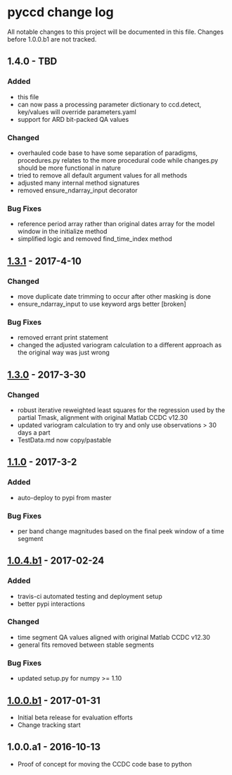 # pyccd change log
All notable changes to this project will be documented in this file. Changes before 1.0.0.b1 are not tracked.  

## 1.4.0 - TBD
### Added
 - this file
 - can now pass a processing parameter dictionary to ccd.detect, key/values will override parameters.yaml
 - support for ARD bit-packed QA values
 
### Changed
 - overhauled code base to have some separation of paradigms, procedures.py relates to the more procedural code while changes.py should be more functional in nature
 - tried to remove all default argument values for all methods
 - adjusted many internal method signatures
 - removed ensure_ndarray_input decorator
 
### Bug Fixes
 - reference period array rather than original dates array for the model window in the initialize method
 - simplified logic and removed find_time_index method

## [1.3.1] - 2017-4-10
### Changed
 - move duplicate date trimming to occur after other masking is done
 - ensure_ndarray_input to use keyword args better [broken]
 
### Bug Fixes
 - removed errant print statement
 - changed the adjusted variogram calculation to a different approach as the original way was just wrong

## [1.3.0] - 2017-3-30
### Changed
 - robust iterative reweighted least squares for the regression used by the partial Tmask, alignment with original Matlab CCDC v12.30
 - updated variogram calculation to try and only use observations > 30 days a part
 - TestData.md now copy/pastable

## [1.1.0] - 2017-3-2
### Added
 - auto-deploy to pypi from master
 
### Bug Fixes
 - per band change magnitudes based on the final peek window of a time segment

## [1.0.4.b1] - 2017-02-24
### Added
 - travis-ci automated testing and deployment setup
 - better pypi interactions
 
### Changed
 - time segment QA values aligned with original Matlab CCDC v12.30
 - general fits removed between stable segments
 
### Bug Fixes
 - updated setup.py for numpy >= 1.10

## [1.0.0.b1] - 2017-01-31
 - Initial beta release for evaluation efforts
 - Change tracking start

## 1.0.0.a1 - 2016-10-13
 - Proof of concept for moving the CCDC code base to python

[1.0.0.b1]: https://github.com/usgs-eros/lcmap-pyccd/compare/1.0.0.a1...1.0.0.b1
[1.0.4.b1]: https://github.com/usgs-eros/lcmap-pyccd/compare/1.0.0.b1...v1.0.4.b1
[1.1.0]: https://github.com/usgs-eros/lcmap-pyccd/compare/v1.0.4.b1...1.1.0
[1.3.0]: https://github.com/usgs-eros/lcmap-pyccd/compare/1.1.0...1.3.0
[1.3.1]: https://github.com/usgs-eros/lcmap-pyccd/compare/1.3.0...1.3.1
[1.4.0]: https://github.com/usgs-eros/lcmap-pyccd/compare/1.3.1...HEAD
